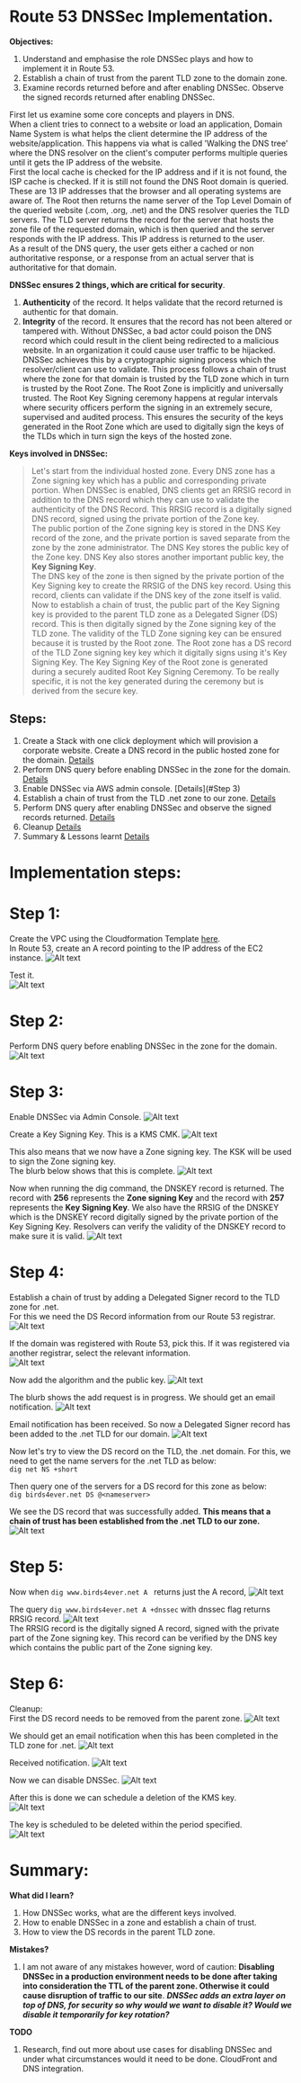 # Route 53 DNSSec Implementation.   
**Objectives:**  
1. Understand and emphasise the role DNSSec plays and how to implement it in Route 53. 
2. Establish a chain of trust from the parent TLD zone to the domain zone.
3. Examine records returned before and after enabling DNSSec. Observe the signed records returned after enabling DNSSec.

First let us examine some core concepts and players in DNS.  
When a client tries to connect to a website or load an application, Domain Name System is what helps the client determine the IP address of the website/application. This happens via what is called 'Walking the DNS tree' where the DNS resolver on the client's computer performs multiple queries until it gets the IP address of the website.  
First the local cache is checked for the IP address and if it is not found, the ISP cache is checked. If it is still not found the DNS Root domain is queried. These are 13 IP addresses that the browser and all operating systems are aware of. The Root then returns the name server of the Top Level Domain of the queried website (.com, .org, .net) and the DNS resolver queries the TLD servers. The TLD server returns the record for the server that hosts the zone file of the requested domain, which is then queried and the server responds with the IP address. This IP address is returned to the user.  
As a result of the DNS query, the user gets either a cached or non authoritative response, or a response from an actual server that is authoritative for that domain. 

**DNSSec ensures 2 things, which are critical for security**. 
1. **Authenticity** of the record. It helps validate that the record returned is authentic for that domain. 
2. **Integrity** of the record. It ensures that the record has not been altered or tampered with. 
Without DNSSec, a bad actor could poison the DNS record which could result in the client being redirected to a malicious website.  In an organization it could cause user traffic to be hijacked. 
DNSSec achieves this by a cryptographic signing process which the resolver/client can use to validate. This process follows a chain of trust where the zone for that domain is trusted by the TLD zone which in turn is trusted by the Root Zone. The Root Zone is implicitly and universally trusted. The Root Key Signing ceremony happens at regular intervals where security officers perform the signing in an extremely secure, supervised and audited process. This ensures the security of the keys generated in the Root Zone which are used to digitally sign the keys of the TLDs which in turn sign the keys of the hosted zone. 

**Keys involved in DNSSec:**  
>Let's start from the individual hosted zone. 
Every DNS zone has a Zone signing key which has a public and corresponding private portion. When DNSSec is enabled, DNS clients get an RRSIG record in addition to the DNS record which they can use to validate the authenticity of the DNS Record. This RRSIG record is a digitally signed DNS record, signed using the private portion of the Zone key.  
The public portion of the Zone signing key is stored in the DNS Key record of the zone, and the private portion is saved separate from the zone by the zone administrator. The DNS Key stores the public key of the Zone key. DNS Key also stores another important public key, the **Key Signing Key**.  
The DNS key of the zone is then signed by the private portion of the Key Signing key to create the RRSIG of the DNS key record. Using this record, clients can validate if the DNS key of the zone itself is valid. Now to establish a chain of trust, the public part of the Key Signing key is provided to the parent TLD zone as a Delegated Signer (DS) record. This is then digitally signed by the Zone signing key of the TLD zone. The validity of the TLD Zone signing key can be ensured because it is trusted by the Root zone. The Root zone has a DS record of the TLD Zone signing key key which it digitally signs using it's Key Signing Key.  The Key Signing Key of the Root zone is generated during a securely audited Root Key Signing Ceremony. To be really specific, it is not the key generated during the ceremony but is derived from the secure key. 

## Steps:
1. Create a Stack with one click deployment which will provision a corporate website. Create a DNS record in the public hosted zone for the domain. [Details](#Step1)
2. Perform DNS query before enabling DNSSec in the zone for the domain. [Details](#Step2)
3. Enable DNSSec via AWS admin console. [Details](#Step 3)
4. Establish a chain of trust from the TLD .net zone to our zone. [Details](#Step4)
5. Perform DNS query after enabling DNSSec and observe the signed records returned. [Details](#Step5)
6. Cleanup [Details](#Step6)
7. Summary & Lessons learnt [Details](#summary)

# Implementation steps:
# Step 1:  
Create the VPC using the Cloudformation Template [here](https://github.com/veeCan54/03-SplitHorizonDNS/blob/main/files/01-SingleCustomVPCWithPublicSubnet.yml).  
In Route 53, create an A record pointing to the IP address of the EC2 instance. 
![Alt text](https://github.com/veeCan54/03-Route53DNSSECImplementation/blob/main/images/publicZone.png) 

Test it.  
![Alt text](https://github.com/veeCan54/03-Route53DNSSECImplementation/blob/main/images/Step4-1.png) 
# Step 2:  
Perform DNS query before enabling DNSSec in the zone for the domain. 
![Alt text](https://github.com/veeCan54/03-Route53DNSSECImplementation/blob/main/images/digDnsA.png) 
# Step 3:  
Enable DNSSec via Admin Console. 
![Alt text](https://github.com/veeCan54/03-Route53DNSSECImplementation/blob/main/images/DNSSecEnable.png) 

Create a Key Signing Key. This is a KMS CMK. 
![Alt text](https://github.com/veeCan54/03-Route53DNSSECImplementation/blob/main/images/createKSK.png)

This also means that we now have a Zone signing key. The KSK will be used to sign the Zone signing key.  
The blurb below shows that this is complete.
![Alt text](https://github.com/veeCan54/03-Route53DNSSECImplementation/blob/main/images/DNSEnabled2.png) 

Now when running the dig command, the DNSKEY record is returned. 
The record with **256** represents the **Zone signing Key** and the record with **257** represents the **Key Signing Key**. 
We also have the RRSIG of the DNSKEY which is the DNSKEY record digitally signed by the private portion of the Key Signing Key.  Resolvers can verify the validity of the DNSKEY record to make sure it is valid.
![Alt text](https://github.com/veeCan54/03-Route53DNSSECImplementation/blob/main/images/afterEnabling.png)
# Step 4:  
Establish a chain of trust by adding a Delegated Signer record to the TLD zone for .net.  
For this we need the DS Record information from our Route 53 registrar. 
![Alt text](https://github.com/veeCan54/03-Route53DNSSECImplementation/blob/main/images/DSRecordInformation.png)  

If the domain was registered with Route 53, pick this. If it was registered via another registrar, select the relevant information.  
![Alt text](https://github.com/veeCan54/03-Route53DNSSECImplementation/blob/main/images/DSRecordInformation2.png)

Now add the algorithm and the public key. 
![Alt text](https://github.com/veeCan54/03-Route53DNSSECImplementation/blob/main/images/ADDKSK.png)

The blurb shows the add request is in progress. We should get an email notification.
![Alt text](https://github.com/veeCan54/03-Route53DNSSECImplementation/blob/main/images/DSRequested.png)

Email notification has been received. So now a Delegated Signer record has been added to the .net TLD for our domain.
![Alt text](https://github.com/veeCan54/03-Route53DNSSECImplementation/blob/main/images/KSKEmail.png)

Now let's try to view the DS record on the TLD, the .net domain.
For this, we need to get the name servers for the .net TLD as below:  
```dig net NS +short```  

Then query one of the servers for a DS record for this zone as below:  
```dig birds4ever.net DS @<nameserver>```  

We see the DS record that was successfully added. **This means that a chain of trust has been established from the .net TLD to our zone.**  
![Alt text](https://github.com/veeCan54/03-Route53DNSSECImplementation/blob/main/images/DSRecordAdded.png)  
# Step 5: 
Now when ```dig www.birds4ever.net A ``` returns just the A record, 
![Alt text](https://github.com/veeCan54/03-Route53DNSSECImplementation/blob/main/images/digDnsA.png)  

The query ```dig www.birds4ever.net A +dnssec``` with dnssec flag returns RRSIG record. 
![Alt text](https://github.com/veeCan54/03-Route53DNSSECImplementation/blob/main/images/DNSEnabledRRSIG2.png)  
The RRSIG record is the digitally signed A record, signed with the private part of the Zone signing key. 
This record can be verified by the DNS key which contains the public part of the Zone signing key. 
# Step 6: 
Cleanup:  
First the DS record needs to be removed from the parent zone. 
![Alt text](https://github.com/veeCan54/03-Route53DNSSECImplementation/blob/main/images/DeleteDNSSecKey.png) 

We should get an email notification when this has been completed in the TLD zone for .net.
![Alt text](https://github.com/veeCan54/03-Route53DNSSECImplementation/blob/main/images/requestToDelete.png) 

Received notification. 
![Alt text](https://github.com/veeCan54/03-Route53DNSSECImplementation/blob/main/images/DeleteDSEmail.png) 

Now we can disable DNSSec. 
![Alt text](https://github.com/veeCan54/03-Route53DNSSECImplementation/blob/main/images/disableDNSSEC.png) 

After this is done we can schedule a deletion of the KMS key.  
![Alt text](https://github.com/veeCan54/03-Route53DNSSECImplementation/blob/main/images/scheduleKeyDeletion.png) 

The key is scheduled to be deleted within the period specified.  
![Alt text](https://github.com/veeCan54/03-Route53DNSSECImplementation/blob/main/images/pendingDeletion.png) 

# Summary:<a name="summary"></a> 
**What did I learn?**
1. How DNSSec works, what are the different keys involved.
2. How to enable DNSSec in a zone and establish a chain of trust.
3. How to view the DS records in the parent TLD zone. 

**Mistakes?**
1. I am not aware of any mistakes however, word of caution: **Disabling DNSSec in a production environment needs to be done after taking into consideration the TTL of the parent zone. Otherwise it could cause disruption of traffic to our site**. ***DNSSec adds an extra layer on top of DNS, for security so why would we want to disable it? Would we disable it temporarily for key rotation?***  

**TODO**  
1. Research, find out more about use cases for disabling DNSSec and under what circumstances would it need to be done. 
CloudFront and DNS integration.
